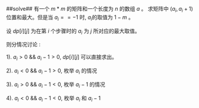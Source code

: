 ﻿##solve##
有一个 $m * m$ 的矩阵和一个长度为 $n$ 的数组 $a$ 。 求矩阵中 $(a_i, a_i+1)$  位置和最大。但是当 $a_i == -1$ 时, $a_i$的取值为 $1 - m$ 。

设 $dp[i][j]$ 为在第 $i$ 个步骤时的 $a_i$ 为 $j$ 所对应的最大取值。

则分情况讨论 :

1). $a_i > 0$ && $a_i - 1 > 0$, $dp[i][j]$ 可以直接求出。

2). $a_i < 0$ && $a_i - 1 > 0$, 枚举 $a_i$ 的情况

3). $a_i > 0$ && $a_i - 1 < 0$, 枚举 $a_i - 1$ 的情况

4). $a_i < 0$ && $a_i - 1 < 0$, 枚举 $a_i$ 和 $a_i - 1$